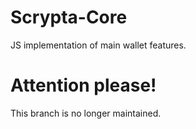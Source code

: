 # Scrypta-Core
JS implementation of main wallet features.

# Attention please!
This branch is no longer maintained.
